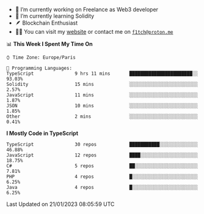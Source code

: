 - 🔭 I’m currently working on Freelance as Web3 developer
- 🌱 I’m currently learning Solidity
- 🪶 Blockchain Enthusiast
- 👨‍💻 You can visit my [website](https://f1tch.xyz) or contact me on [`f1tch@proton.me`](mailto:f1tch@proton.me)

<!--START_SECTION:waka-->
📊 **This Week I Spent My Time On** 

```text
⌚︎ Time Zone: Europe/Paris

💬 Programming Languages: 
TypeScript               9 hrs 11 mins       ███████████████████████░░   93.03% 
Solidity                 15 mins             ░░░░░░░░░░░░░░░░░░░░░░░░░   2.57% 
JavaScript               11 mins             ░░░░░░░░░░░░░░░░░░░░░░░░░   1.87% 
JSON                     10 mins             ░░░░░░░░░░░░░░░░░░░░░░░░░   1.85% 
Other                    2 mins              ░░░░░░░░░░░░░░░░░░░░░░░░░   0.41%

```

**I Mostly Code in TypeScript** 

```text
TypeScript               30 repos            ███████████░░░░░░░░░░░░░░   46.88% 
JavaScript               12 repos            ████░░░░░░░░░░░░░░░░░░░░░   18.75% 
C#                       5 repos             ██░░░░░░░░░░░░░░░░░░░░░░░   7.81% 
PHP                      4 repos             █░░░░░░░░░░░░░░░░░░░░░░░░   6.25% 
Java                     4 repos             █░░░░░░░░░░░░░░░░░░░░░░░░   6.25%

```



 Last Updated on 21/01/2023 08:05:59 UTC
<!--END_SECTION:waka-->
